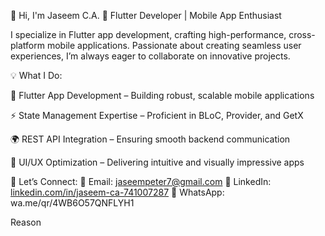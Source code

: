 👋 Hi, I'm Jaseem C.A.
🚀 Flutter Developer | Mobile App Enthusiast

I specialize in Flutter app development, crafting high-performance, cross-platform mobile applications. Passionate about creating seamless user experiences, I’m always eager to collaborate on innovative projects.

💡 What I Do:

📱 Flutter App Development – Building robust, scalable mobile applications

⚡ State Management Expertise – Proficient in BLoC, Provider, and GetX

🌍 REST API Integration – Ensuring smooth backend communication

🎨 UI/UX Optimization – Delivering intuitive and visually impressive apps

📩 Let’s Connect:
📧 Email: jaseempeter7@gmail.com
💼 LinkedIn:[ linkedin.com/in/jaseem-ca-741007287](https://www.linkedin.com/in/jaseem-ca-741007287/)
💬 WhatsApp: wa.me/qr/4WB6O57QNFLYH1















Reason

<!---
JaseemCA/JaseemCA is a ✨ special ✨ repository because its `README.md` (this file) appears on your GitHub profile.
You can click the Preview link to take a look at your changes.
--->
